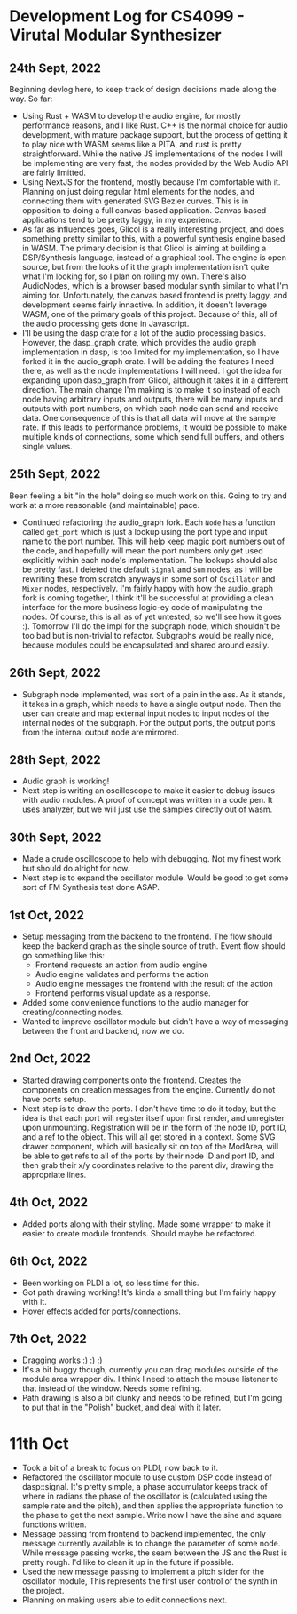 # Development Log for CS4099 - Virutal Modular Synthesizer
## 24th Sept, 2022
Beginning devlog here, to keep track of design decisions made along the way.  So far:
- Using Rust + WASM to develop the audio engine, for mostly performance reasons, and I like Rust.  C++ is the normal choice for audio development, with mature package support, but the process of getting it to play nice with WASM seems like a PITA, and rust is pretty straightforward.  While the native JS implementations of the nodes I will be implementing are very fast, the nodes provided by the Web Audio API are fairly limitted.
- Using NextJS for the frontend, mostly because I'm comfortable with it.  Planning on just doing regular html elements for the nodes, and connecting them with generated SVG Bezier curves.  This is in opposition to doing a full canvas-based application.  Canvas based applications tend to be pretty laggy, in my experience.
- As far as influences goes, Glicol is a really interesting project, and does something pretty similar to this, with a powerful synthesis engine based in WASM.  The primary decision is that Glicol is aiming at building a DSP/Synthesis language, instead of a graphical tool.  The engine is open source, but from the looks of it the graph implementation isn't quite what I'm looking for, so I plan on rolling my own. There's also AudioNodes, which is a browser based modular synth similar to what I'm aiming for.  Unfortunately, the canvas based frontend is pretty laggy, and development seems fairly innactive.  In addition, it doesn't leverage WASM, one of the primary goals of this project.  Because of this, all of the audio processing gets done in Javascript.
- I'll be using the dasp crate for a lot of the audio processing basics.  However, the dasp_graph crate, which provides the audio graph implementation in dasp, is too limited for my implementation, so I have forked it in the audio_graph crate.  I will be adding the features I need there, as well as the node implementations I will need.  I got the idea for expanding upon dasp_graph from Glicol, although it takes it in a different direction.  The main change I'm making is to make it so instead of each node having arbitrary inputs and outputs, there will be many inputs and outputs with port numbers, on which each node can send and receive data.  One consequence of this is that all data will move at the sample rate.  If this leads to performance problems, it would be possible to make multiple kinds of connections, some which send full buffers, and others single values.
## 25th Sept, 2022
Been feeling a bit "in the hole" doing so much work on this.  Going to try and work at a more reasonable (and maintainable) pace.
- Continued refactoring the audio_graph fork.  Each `Node` has a function called `get_port` which is just a lookup using the port type and input name to the port number.  This will help keep magic port numbers out of the code, and hopefully will mean the port numbers only get used explicitly within each node's implementation.  The lookups should also be pretty fast.  I deleted the default `Signal` and `Sum` nodes, as I will be rewriting these from scratch anyways in some sort of `Oscillator` and `Mixer` nodes, respectively.  I'm fairly happy with how the audio_graph fork is coming together, I think it'll be successful at providing a clean interface for the more business logic-ey code of manipulating the nodes.  Of course, this is all as of yet untested, so we'll see how it goes :).  Tomorrow I'll do the impl for the subgraph node, which shouldn't be too bad but is non-trivial to refactor.  Subgraphs would be really nice, because modules could be encapsulated and shared around easily.
## 26th Sept, 2022
- Subgraph node implemented, was sort of a pain in the ass.  As it stands, it takes in a graph, which needs to have a single output node.  Then the user can create and map external input nodes to input nodes of the internal nodes of the subgraph.  For the output ports, the output ports from the internal output node are mirrored.
## 28th Sept, 2022
- Audio graph is working!
- Next step is writing an oscilloscope to make it easier to debug issues with audio modules.  A proof of concept was written in a code pen.  It uses analyzer, but we will just use the samples directly out of wasm.
## 30th Sept, 2022
- Made a crude oscilloscope to help with debugging.  Not my finest work but should do alright for now.
- Next step is to expand the oscillator module.   Would be good to get some sort of FM Synthesis test done ASAP.
## 1st Oct, 2022
- Setup messaging from the backend to the frontend.  The flow should keep the backend graph as the single source of truth.  Event flow should go something like this:
    - Frontend requests an action from audio engine
    - Audio engine validates and performs the action
    - Audio engine messages the frontend with the result of the action
    - Frontend performs visual update as a response.
- Added some convienience functions to the audio manager for creating/connecting nodes.
- Wanted to improve oscillator module but didn't have a way of messaging between the front and backend, now we do.
## 2nd Oct, 2022
- Started drawing components onto the frontend.  Creates the components on creation messages from the engine.  Currently do not have ports setup.
- Next step is to draw the ports.  I don't have time to do it today, but the idea is that each port will register itself upon first render, and unregister upon unmounting.  Registration will be in the form of the node ID, port ID, and a ref to the object.  This will all get stored in a context.  Some SVG drawer component, which will basically sit on top of the ModArea, will be able to get refs to all of the ports by their node ID and port ID, and then grab their x/y coordinates relative to the parent div, drawing the appropriate lines.
## 4th Oct, 2022
- Added ports along with their styling.  Made some wrapper to make it easier to create module frontends.  Should maybe be refactored.
## 6th Oct, 2022
- Been working on PLDI a lot, so less time for this.
- Got path drawing working!  It's kinda a small thing but I'm fairly happy with it.
- Hover effects added for ports/connections.

## 7th Oct, 2022
- Dragging works :) :) :)
- It's a bit buggy though, currently you can drag modules outside of the module area wrapper div.  I think I need to attach the mouse listener to that instead of the window.  Needs some refining.
- Path drawing is also a bit clunky and needs to be refined, but I'm going to put that in the "Polish" bucket, and deal with it later.

# 11th Oct
- Took a bit of a break to focus on PLDI, now back to it.
- Refactored the oscillator module to use custom DSP code instead of dasp::signal.  It's pretty simple, a phase accumulator keeps track of where in radians the phase of the oscillator is (calculated using the sample rate and the pitch), and then applies the appropriate function to the phase to get the next sample.  Write now I have the sine and square functions written.
- Message passing from frontend to backend implemented, the only message currently available is to change the parameter of some node.  While message passing works, the seam between the JS and the Rust is pretty rough.  I'd like to clean it up in the future if possible.
- Used the new message passing to implement a pitch slider for the oscillator module, This represents the first user control of the synth in the project.
- Planning on making users able to edit connections next.